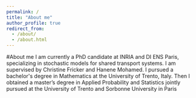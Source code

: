 ```yaml
---
permalink: /
title: "About me"
author_profile: true
redirect_from: 
  - /about/
  - /about.html
---
```


#About me
I am currently a PhD candidate at INRIA and DI ENS Paris, specializing in stochastic models for shared transport systems.
I am supervised by Christine Fricker and Hanene Mohamed.
I pursued  a bachelor's degree in Mathematics at the University of Trento, Italy.  Then I obtained a master’s degree in Applied Probability and Statistics jointly pursued at the University of Trento and Sorbonne University in Paris
